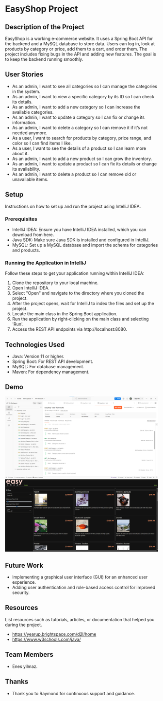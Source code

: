 # EasyShop Project

## Description of the Project

EasyShop is a working e-commerce website. It uses a Spring Boot API for the backend and a MySQL database to store data.
Users can log in, look at products by category or price, add them to a cart, and order them.
The project includes fixing bugs in the API and adding new features.
The goal is to keep the backend running smoothly.

## User Stories


- As an admin, I want to see all categories so I can manage the categories in the system.
- As an admin, I want to view a specific category by its ID so I can check its details.
- As an admin, I want to add a new category so I can increase the available categories.
- As an admin, I want to update a category so I can fix or change its information.
- As an admin, I want to delete a category so I can remove it if it’s not needed anymore.
- As a user, I want to search for products by category, price range, and color so I can find items I like.
- As a user, I want to see the details of a product so I can learn more about it.
- As an admin, I want to add a new product so I can grow the inventory.
- As an admin, I want to update a product so I can fix its details or change its availability.
- As an admin, I want to delete a product so I can remove old or unavailable items.

## Setup

Instructions on how to set up and run the project using IntelliJ IDEA.

### Prerequisites

- IntelliJ IDEA: Ensure you have IntelliJ IDEA installed, which you can download from here.
- Java SDK: Make sure Java SDK is installed and configured in IntelliJ.
- MySQL: Set up a MySQL database and import the schema for categories and products.

### Running the Application in IntelliJ

Follow these steps to get your application running within IntelliJ IDEA:

1. Clone the repository to your local machine.
2. Open IntelliJ IDEA.
3. Select "Open" and navigate to the directory where you cloned the project.
4. After the project opens, wait for IntelliJ to index the files and set up the project.
5. Locate the main class in the Spring Boot application.
6. Run the application by right-clicking on the main class and selecting 'Run'.
7. Access the REST API endpoints via http://localhost:8080.

## Technologies Used

- Java: Version 11 or higher.
- Spring Boot: For REST API development.
- MySQL: For database management.
- Maven: For dependency management.

## Demo

![postman.png](src%2Fimgs%2Fpostman.png)
![Untitled.png](src%2Fimgs%2FUntitled.png)

## Future Work

- Implementing a graphical user interface (GUI) for an enhanced user experience.
- Adding user authentication and role-based access control for improved security.

## Resources

List resources such as tutorials, articles, or documentation that helped you during the project.

- https://yearup.brightspace.com/d2l/home
- https://www.w3schools.com/java/

## Team Members

- Enes yilmaz.

## Thanks

- Thank you to Raymond for continuous support and guidance.